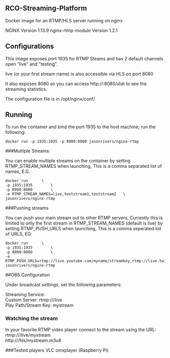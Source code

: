 ## RCO-Streaming-Platform

Docker image for an RTMP/HLS server running on nginx

NGINX Version 1.13.9 nginx-rtmp-module Version 1.2.1

## Configurations

This image exposes port 1935 for RTMP Steams and has 2 default channels open "live" and "testing".

live (or your first stream name) is also accessible via HLS on port 8080

It also exposes 8080 so you can access http://:8080/stat to see the streaming statistics.

The configuration file is in /opt/nginx/conf/

## Running

To run the container and bind the port 1935 to the host machine; run the following:

    docker run -p 1935:1935 -p 8080:8080 jasonrivers/nginx-rtmp

###Multiple Streams:

You can enable multiple streams on the container by setting RTMP_STREAM_NAMES when launching, This is a comma separated list of names, E.G.

    docker run      \  
    -p 1935:1935        \  
    -p 8080:8080        \  
    -e RTMP_STREAM_NAMES=live,teststream1,teststream2   \  
    jasonrivers/nginx-rtmp  

###Pushing streams

You can push your main stream out to other RTMP servers, Currently this is limited to only the first stream in RTMP_STREAM_NAMES (default is live) by setting RTMP_PUSH_URLS when launching, This is a comma seperated list of URLS, EG:

    docker run      \  
    -p 1935:1935        \  
    -p 8080:8080        \  
    -e RTMP_PUSH_URLS=rtmp://live.youtube.com/myname/streamkey,rtmp://live.twitch.tv/app/streamkey
    jasonrivers/nginx-rtmp


##OBS Configuration

Under broadcast settings, set the following parameters:

Streaming Service:   
Custom Server: rtmp://<your server ip>/live  
Play Path/Stream Key: mystream

### Watching the stream
In your favorite RTMP video player connect to the stream using the URL:   
rtmp://<your server ip>/live/mystream  
http://<your server ip>/hls/mystream.m3u8

###Tested players
VLC
omxplayer (Raspberry Pi)
